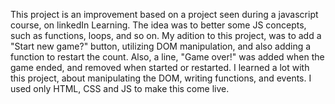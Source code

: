 This project is an improvement based on a project seen during a javascript course, on linkedIn Learning. The idea was to better some JS concepts,
such as functions, loops, and so on. 
My adition to this project, was to add a "Start new game?" button, utilizing DOM manipulation, and also adding a function to restart the count. Also, a line, "Game over!" was added when the game ended, and removed when started or restarted.
I learned a lot with this project, about manipulating the DOM, writing functions, and events.
I used only HTML, CSS and JS to make this come live.
